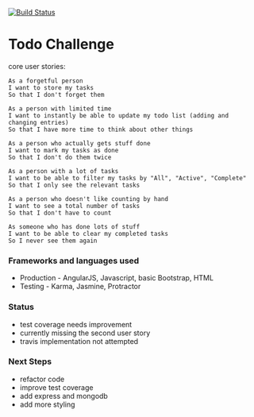 [![Build Status](https://travis-ci.org/bagolol/till_tech_test.png)](https://travis-ci.org/bagolol/till_tech_test)

# Todo Challenge

core user stories:

```
As a forgetful person
I want to store my tasks
So that I don't forget them

As a person with limited time
I want to instantly be able to update my todo list (adding and changing entries)
So that I have more time to think about other things

As a person who actually gets stuff done
I want to mark my tasks as done
So that I don't do them twice

As a person with a lot of tasks
I want to be able to filter my tasks by "All", "Active", "Complete"
So that I only see the relevant tasks

As a person who doesn't like counting by hand
I want to see a total number of tasks
So that I don't have to count

As someone who has done lots of stuff
I want to be able to clear my completed tasks
So I never see them again
```

### Frameworks and languages used

* Production - AngularJS, Javascript, basic Bootstrap, HTML
* Testing - Karma, Jasmine, Protractor

### Status

* test coverage needs improvement
* currently missing the second user story
* travis implementation not attempted

### Next Steps

* refactor code
* improve test coverage
* add express and mongodb
* add more styling
